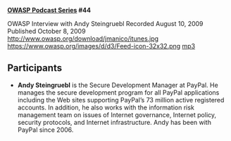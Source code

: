 **[OWASP Podcast Series](OWASP_Podcast "wikilink") \#44**

OWASP Interview with Andy Steingruebl
Recorded August 10, 2009
Published October 8, 2009
[<http://www.owasp.org/download/jmanico/itunes.jpg>](http://itunes.apple.com/WebObjects/MZStore.woa/wa/viewPodcast?id=300769012)
[<https://www.owasp.org/images/d/d3/Feed-icon-32x32.png>](http://www.owasp.org/download/jmanico/podcast.xml)
[mp3](http://www.owasp.org/download/jmanico/owasp_podcast_44.mp3)

## Participants

  - <b>Andy Steingruebl</b> is the Secure Development Manager at PayPal.
    He manages the secure development program for all PayPal
    applications including the Web sites supporting PayPal’s 73 million
    active registered accounts. In addition, he also works with the
    information risk management team on issues of Internet governance,
    Internet policy, security protocols, and Internet infrastructure.
    Andy has been with PayPal since 2006.